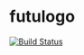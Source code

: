 # futulogo

[![Build Status](https://travis-ci.org/futurice/haskell-futulogo.svg?branch=master)](https://travis-ci.org/futurice/haskell-futulogo)
